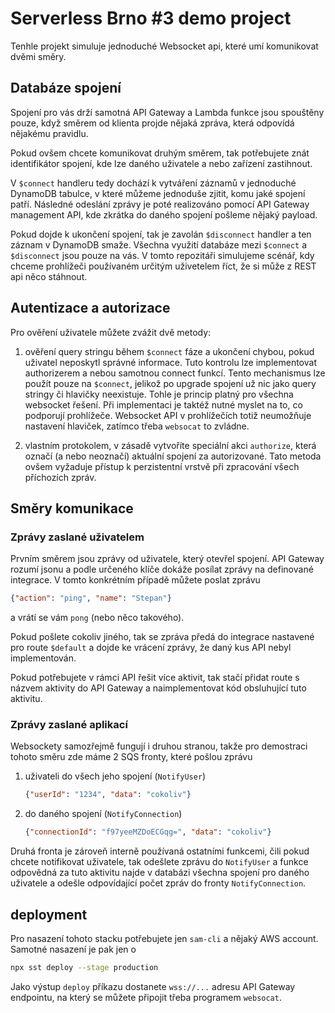 # Serverless Brno #3 demo project

Tenhle projekt simuluje jednoduché Websocket api, které umí komunikovat
dvěmi směry.

## Databáze spojení
Spojení pro vás drží samotná API Gateway a Lambda funkce jsou
spouštěny pouze, když směrem od klienta projde nějaká zpráva,
která odpovídá nějakému pravidlu.

Pokud ovšem chcete komunikovat druhým směrem, tak potřebujete znát
identifikátor spojení, kde lze daného uživatele a nebo zařízení zastihnout.

V `$connect` handleru tedy dochází k vytváření záznamů v jednoduché
DynamoDB tabulce, v které můžeme jednoduše zjitit, komu jaké spojení patří. Následné odeslání zprávy je poté realizováno pomocí API Gateway management API, kde zkrátka do daného spojení pošleme nějaký payload.

Pokud dojde k ukončení spojení, tak je zavolán `$disconnect` handler
a ten záznam v DynamoDB smaže. Všechna využití databáze mezi `$connect` a `$disconnect` jsou pouze na vás. V tomto repozitáři
simulujeme scénář, kdy chceme prohlížeči používaném určitým
uživetelem říct, že si může z REST api něco stáhnout.

## Autentizace a autorizace
Pro ověření uživatele můžete zvážit dvě metody:

1. ověření query stringu během `$connect` fáze a ukončení chybou, pokud uživatel neposkytl správné informace. Tuto kontrolu lze implementovat authorizerem a nebou
samotnou connect funkcí. Tento mechanismus lze použít pouze na `$connect`, jelikož
po upgrade spojení už nic jako query stringy či hlavičky neexistuje. Tohle je princip
platný pro všechna websocket řešení. Při implementaci je taktéž nutné
myslet na to, co podporují prohlížeče. Websocket API v prohlížečích
totiž neumožňuje nastavení hlaviček, zatímco třeba `websocat` to zvládne.

2. vlastním protokolem, v zásadě vytvoříte speciální akci `authorize`, která označí
(a nebo neoznačí) aktuální spojení za autorizované. Tato metoda ovšem vyžaduje přístup
k perzistentní vrstvě při zpracování všech příchozích zpráv.

## Směry komunikace

### Zprávy zaslané uživatelem

Prvním směrem jsou zprávy od uživatele, který otevřel spojení. API Gateway
rozumí jsonu a podle určeného klíče dokáže posílat zprávy na definované
integrace. V tomto konkrétním případě můžete poslat zprávu

```json
{"action": "ping", "name": "Stepan"}
```

a vrátí se vám `pong` (nebo něco takového).

Pokud pošlete cokoliv jiného, tak se zpráva předá do integrace nastavené
pro route `$default` a dojde ke vrácení zprávy, že daný kus API
nebyl implementován.

Pokud potřebujete v rámci API řešit více aktivit, tak stačí přidat route
s názvem aktivity do API Gateway a naimplementovat kód obsluhující tuto
aktivitu.

### Zprávy zaslané aplikací

Websockety samozřejmě fungují i druhou stranou, takže pro demostraci tohoto
směru zde máme 2 SQS fronty, které pošlou zprávu

1. uživateli do všech jeho spojení (`NotifyUser`)


    ```json
    {"userId": "1234", "data": "cokoliv"}
    ```

2. do daného spojení (`NotifyConnection`)

    ```json
    {"connectionId": "f97yeeMZDoECGqg=", "data": "cokoliv"}
    ```

Druhá fronta je zároveň interně používaná ostatními funkcemi, čili pokud chcete
notifikovat uživatele, tak odešlete zprávu do `NotifyUser` a funkce odpovědná
za tuto aktivitu najde v databázi všechna spojení pro daného uživatele a
odešle odpovídající počet zpráv do fronty `NotifyConnection`.

## deployment

Pro nasazení tohoto stacku potřebujete jen `sam-cli` a nějaký AWS account.
Samotné nasazení je pak jen o

```bash
npx sst deploy --stage production
```

Jako výstup `deploy` příkazu dostanete `wss://...` adresu API Gateway
endpointu, na který se můžete připojit třeba programem `websocat`.